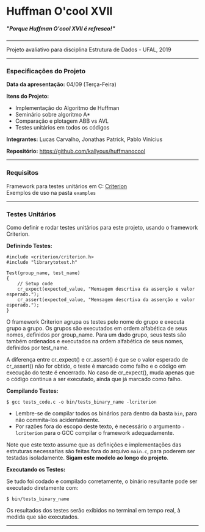 # Huffman O'cool XVII

##### *"Porque Huffman O'cool XVII é refresco!"*

---

Projeto avaliativo para disciplina Estrutura de Dados - UFAL, 2019

---

### Especificações do Projeto

**Data da apresentação:** 04/09 (Terça-Feira)

**Itens do Projeto:**

* Implementação do Algoritmo de Huffman
* Seminário sobre algoritmo A*
* Comparação e plotagem ABB vs AVL
* Testes unitários em todos os códigos

**Integrantes:** Lucas Carvalho, Jonathas Patrick, Pablo Vinícius

**Repositório:** https://github.com/kallyous/huffmanocool

---

### Requisitos

Framework para testes unitários em C: [Criterion](https://github.com/Snaipe/Criterion)  
Exemplos de uso na pasta `examples`

---

### Testes Unitários

Como definir e rodar testes unitários para este projeto, usando o framework Criterion.

**Definindo Testes:**

    #include <criterion/criterion.h>
    #include "librarytotest.h"
    
    Test(group_name, test_name)
    {
        // Setup code
        cr_expect(expected_value, "Mensagem descrtiva da asserção e valor esperado.");
        cr_assert(expected_value, "Mensagem descrtiva da asserção e valor esperado.");
    }

O framework Criterion agrupa os testes pelo nome do grupo e executa grupo a grupo. Os grupos são executados em ordem alfabética de seus nomes, definidos por group_name. Para um dado grupo, seus tests são também ordenados e executados na ordem alfabética de seus nomes, definidos por test_name.

A diferença entre cr_expect() e cr_assert() é que se o valor esperado de cr_assert() não for obtido, o teste é marcado como falho e o código em execução do teste é encerrado. No caso de cr_expect(), muda apenas que o código continua a ser executado, ainda que já marcado como falho.

**Compilando Testes:**

    $ gcc tests_code.c -o bin/tests_binary_name -lcriterion

* Lembre-se de compilar todos os binários para dentro da basta `bin`, para não commita-los acidentalmente.
* Por razões fora do escopo deste texto, é necessário o argumento `-lcriterion` para o GCC compilar o framework adequadamente.

Note que este texto assume que as definições e implementações das estruturas necessaŕias são feitas fora do arquivo `main.c`, para poderem ser testadas isoladamente. **Sigam este modelo ao longo do projeto**.

**Executando os Testes:**

Se tudo foi codado e compilado corretamente, o binário resultante pode ser executado diretamente com:

    $ bin/tests_binary_name

Os resultados dos testes serão exibidos no terminal em tempo real, à medida que são executados.

---